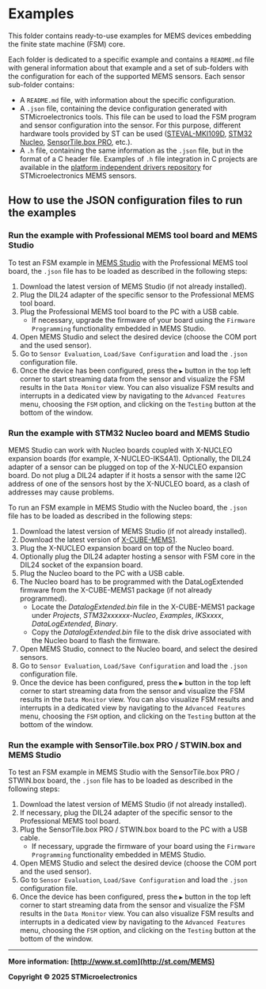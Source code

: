 # Examples

This folder contains ready-to-use examples for MEMS devices embedding the finite state machine (FSM) core.

Each folder is dedicated to a specific example and contains a `README.md` file with general information about that example and a set of sub-folders with the configuration for each of the supported MEMS sensors. Each sensor sub-folder contains:
- A `README.md` file, with information about the specific configuration.
- A `.json` file, containing the device configuration generated with STMicroelectronics tools. This file can be used to load the FSM program and sensor configuration into the sensor. For this purpose, different hardware tools provided by ST can be used ([STEVAL-MKI109D](https://www.st.com/en/evaluation-tools/steval-mki109d.html), [STM32 Nucleo](https://www.st.com/content/st_com/en/products/evaluation-tools/product-evaluation-tools/mcu-mpu-eval-tools/stm32-mcu-mpu-eval-tools/stm32-nucleo-boards.html), [SensorTile.box PRO](https://www.st.com/en/evaluation-tools/steval-mkboxpro.html), etc.).
- A `.h` file, containing the same information as the `.json` file, but in the format of a C header file. Examples of `.h` file integration in C projects are available in the [platform independent drivers repository](http://www.st.com/content/st_com/en/products/embedded-software/mems-and-sensors-software/drivers-for-mems/c-driver-mems.html) for STMicroelectronics MEMS sensors.

## How to use the JSON configuration files to run the examples

### Run the example with Professional MEMS tool board and MEMS Studio

To test an FSM example in [MEMS Studio](https://www.st.com/en/development-tools/mems-studio.html) with the Professional MEMS tool board, the `.json` file has to be loaded as described in the following steps:

1. Download the latest version of MEMS Studio (if not already installed).
2. Plug the DIL24 adapter of the specific sensor to the Professional MEMS tool board.
3. Plug the Professional MEMS tool board to the PC with a USB cable.
    - If necessary, upgrade the firmware of your board using the `Firmware Programming` functionality embedded in MEMS Studio.
4. Open MEMS Studio and select the desired device (choose the COM port and the used sensor).
5. Go to `Sensor Evaluation`, `Load/Save Configuration` and load the `.json` configuration file.
6. Once the device has been configured, press the `▶` button in the top left corner to start streaming data from the sensor and visualize the FSM results in the `Data Monitor` view. You can also visualize FSM results and interrupts in a dedicated view by navigating to the `Advanced Features` menu, choosing the `FSM` option, and clicking on the `Testing` button at the bottom of the window.

### Run the example with STM32 Nucleo board and MEMS Studio

MEMS Studio can work with Nucleo boards coupled with X-NUCLEO expansion boards (for example, X-NUCLEO-IKS4A1). Optionally, the DIL24 adapter of a sensor can be plugged on top of the X-NUCLEO expansion board. Do not plug a DIL24 adapter if it hosts a sensor with the same I2C address of one of the sensors host by the X-NUCLEO board, as a clash of addresses may cause problems.

To run an FSM example in MEMS Studio with the Nucleo board, the `.json` file has to be loaded as described in the following steps:

1. Download the latest version of MEMS Studio (if not already installed).
2. Download the latest version of [X-CUBE-MEMS1](https://www.st.com/en/embedded-software/x-cube-mems1.html).
3. Plug the X-NUCLEO expansion board on top of the Nucleo board.
4. Optionally plug the DIL24 adapter hosting a sensor with FSM core in the DIL24 socket of the expansion board.
5. Plug the Nucleo board to the PC with a USB cable.
6. The Nucleo board has to be programmed with the DataLogExtended firmware from the X-CUBE-MEMS1 package (if not already programmed).
    - Locate the *DatalogExtended.bin* file in the X-CUBE-MEMS1 package under *Projects*, *STM32xxxxxx-Nucleo*, *Examples*, *IKSxxxx*, *DataLogExtended*, *Binary*.
    - Copy the *DatalogExtended.bin* file to the disk drive associated with the Nucleo board to flash the firmware.
7. Open MEMS Studio, connect to the Nucleo board, and select the desired sensors.
8. Go to `Sensor Evaluation`, `Load/Save Configuration` and load the `.json` configuration file.
9. Once the device has been configured, press the `▶` button in the top left corner to start streaming data from the sensor and visualize the FSM results in the `Data Monitor` view. You can also visualize FSM results and interrupts in a dedicated view by navigating to the `Advanced Features` menu, choosing the `FSM` option, and clicking on the `Testing` button at the bottom of the window.

### Run the example with SensorTile.box PRO / STWIN.box and MEMS Studio

To test an FSM example in MEMS Studio with the SensorTile.box PRO / STWIN.box board, the `.json` file has to be loaded as described in the following steps:

1. Download the latest version of MEMS Studio (if not already installed).
2. If necessary, plug the DIL24 adapter of the specific sensor to the Professional MEMS tool board.
3. Plug the SensorTile.box PRO / STWIN.box board to the PC with a USB cable.
    - If necessary, upgrade the firmware of your board using the `Firmware Programming` functionality embedded in MEMS Studio.
4. Open MEMS Studio and select the desired device (choose the COM port and the used sensor).
5. Go to `Sensor Evaluation`, `Load/Save Configuration` and load the `.json` configuration file.
6. Once the device has been configured, press the `▶` button in the top left corner to start streaming data from the sensor and visualize the FSM results in the `Data Monitor` view. You can also visualize FSM results and interrupts in a dedicated view by navigating to the `Advanced Features` menu, choosing the `FSM` option, and clicking on the `Testing` button at the bottom of the window.

------

**More information: [http://www.st.com](http://st.com/MEMS)**

**Copyright © 2025 STMicroelectronics**
